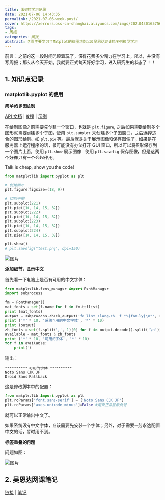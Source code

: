 ```yaml
---
title: 零碎的学习记录
date: 2021-07-06 14:43:35
permalink: /2021-07-06-week-post/
cover: https://xerrors.oss-cn-shanghai.aliyuncs.com/imgs/20210430165756-image.png
tags: 
- 周报
categories: 周报
abstract: 这周主要学习了Matplot的绘图功能以及吴恩达网课的序列模型学习
---
```

前言：之前的这一段时间光顾着玩了，没有花费多少精力在学习上，所以，并没有写周报；那么从今天开始，我就要正式每天好好学习，进入研究生的状态了！！

## 1. 知识点记录

### matplotlib.pyplot 的使用

**简单的多图绘制**

[API 文档](https://matplotlib.org/stable/api/pyplot_summary.html) | [教程](https://matplotlib.org/stable/tutorials/introductory/pyplot.html) | [示例](https://matplotlib.org/stable/api/_as_gen/matplotlib.pyplot.html#module-matplotlib.pyplot)

在绘制图像之前需要先创建一个窗口，也就是 `plt.figure`, 之后如果需要绘制多个图形就需要创建多个子图，使用 `plt.subplot` 来创建多个子图窗口，之后选择适合的图形绘制。如 `plt.pie` 等。最后就是关于展示图像和保存图像了，如果是在服务器上运行程序的话，很可能没有办法打开 GUI 窗口，所以可以将图形保存到一个图片上面，使用 `plt.show` 展示图像，使用 `plt.savefig` 保存图像，但是这两个好像只有一个会起作用。

Talk is cheap, show you the code!

```python
from matplotlib import pyplot as plt

# 创建画布
plt.figure(figsize=(18, 9))

# 切割子图
plt.subplot(221)
plt.pie([10, 14, 15, 32])
plt.subplot(222)
plt.pie([10, 14, 15, 32])
plt.subplot(223)
plt.pie([10, 14, 15, 32])
plt.subplot(224)
plt.pie([10, 14, 15, 32])

plt.show()
# plt.savefig("test.png", dpi=150)

```

![图片](https://xerrors.oss-cn-shanghai.aliyuncs.com/imgs/20210706201517-image.png)

**添加细节，显示中文**

首先看一下电脑上是否有可用的中文字体：

```python
from matplotlib.font_manager import FontManager
import subprocess
 
fm = FontManager()
mat_fonts = set(f.name for f in fm.ttflist)
print (mat_fonts)
output = subprocess.check_output('fc-list :lang=zh -f "%{family}\n"', shell=True)
print ('*' * 10, '系统可用的中文字体', '*' * 10)
print (output)
zh_fonts = set(f.split(',', 1)[0] for f in output.decode().split('\n'))
available = mat_fonts & zh_fonts
print ('*' * 10, '可用的字体', '*' * 10)
for f in available:
    print(f)
```

输出：

```plain
********** 可用的字体 **********
Noto Sans CJK JP
Droid Sans Fallback
```

这是修改脚本中的配置：

```python
from matplotlib import pyplot as plt
plt.rcParams['font.sans-serif'] = ['Noto Sans CJK JP']
plt.rcParams['axes.unicode_minus']=False #用来正常显示负号
```

就可以正常输出中文了。

如果系统没有中文字体，应该需要先安装一个字体；另外，对于需要一劳永逸配置中文的话，暂时用不到。

**标签重叠的问题**

问题如图：

![图片](https://xerrors.oss-cn-shanghai.aliyuncs.com/imgs/20210706205113-image.png)


## 2. 吴恩达网课笔记

[链接](https://www.coursera.org/learn/nlp-sequence-models/lecture/0h7gT/why-sequence-models) | [笔记](https://shimo.im/mindmaps/Q9dkGpwXKWyY6xYt)
